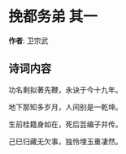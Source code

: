 # 挽都务弟  其一

**作者**: 卫宗武

## 诗词内容

功名剩拟著先鞭，永诀于今十九年。

地下那知多岁月，人间别是一乾坤。

生前桂籍身如在，死后芸编子并传。

己巳归藏无欠事，独怜埋玉重凄然。

